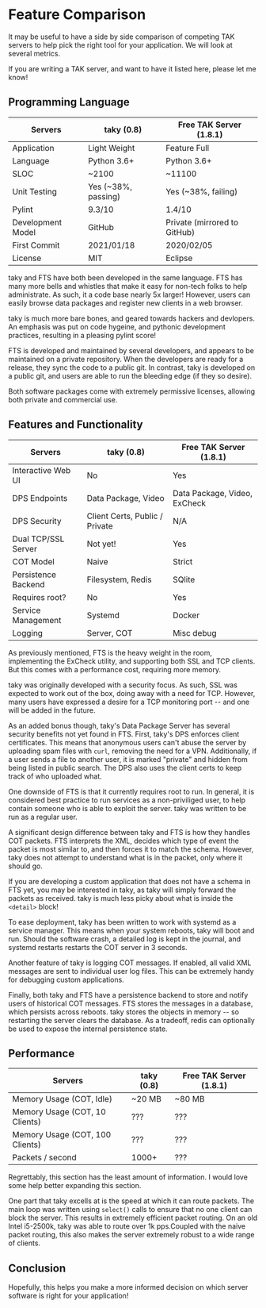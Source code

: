 # Feature Comparison

It may be useful to have a side by side comparison of competing TAK servers
to help pick the right tool for your application. We will look at several
metrics.

If you are writing a TAK server, and want to have it listed here, please let
me know!

## Programming Language

| Servers                  | taky (0.8)          | Free TAK Server (1.8.1)      |
| ---                      | ---                 | ---                          |
| Application              | Light Weight        | Feature Full                 |
| Language                 | Python 3.6+         | Python 3.6+                  |
| SLOC                     | ~2100               | ~11100                       |
| Unit Testing             | Yes (~38%, passing) | Yes (~38%, failing)          |
| Pylint                   | 9.3/10              | 1.4/10                       |
| Development Model        | GitHub              | Private (mirrored to GitHub) |
| First Commit             | 2021/01/18          | 2020/02/05                   |
| License                  | MIT                 | Eclipse                      |

taky and FTS have both been developed in the same language. FTS has many more
bells and whistles that make it easy for non-tech folks to help administrate.
As such, it a code base nearly 5x larger! However, users can easily browse
data packages and register new clients in a web browser.

taky is much more bare bones, and geared towards hackers and devlopers. An
emphasis was put on code hygeine, and pythonic development practices,
resulting in a pleasing pylint score!

FTS is developed and maintained by several developers, and appears to be
maintained on a private repository. When the developers are ready for a
release, they sync the code to a public git. In contrast, taky is developed on
a public git, and users are able to run the bleeding edge (if they so desire).

Both software packages come with extremely permissive licenses, allowing both
private and commercial use.

## Features and Functionality

| Servers             | taky (0.8)                     | Free TAK Server (1.8.1)      |
| ---                 | ---                            | ---                          |
| Interactive Web UI  | No                             | Yes                          |
| DPS Endpoints       | Data Package, Video            | Data Package, Video, ExCheck |
| DPS Security        | Client Certs, Public / Private | N/A                          |
| Dual TCP/SSL Server | Not yet!                       | Yes                          |
| COT Model           | Naive                          | Strict                       |
| Persistence Backend | Filesystem, Redis              | SQlite                       |
| Requires root?      | No                             | Yes                          |
| Service Management  | Systemd                        | Docker                       |
| Logging             | Server, COT                    | Misc debug                   |

As previously mentioned, FTS is the heavy weight in the room, implementing
the ExCheck utility, and supporting both SSL and TCP clients. But this comes
with a performance cost, requiring more memory.

taky was originally developed with a security focus. As such, SSL was expected
to work out of the box, doing away with a need for TCP. However, many users
have expressed a desire for a TCP monitoring port -- and one will be added in
the future.

As an added bonus though, taky's Data Package Server has several security
benefits not yet found in FTS. First, taky's DPS enforces client certificates.
This means that anonymous users can't abuse the server by uploading spam files
with `curl`, removing the need for a VPN. Additionally, if a user sends a file
to another user, it is marked "private" and hidden from being listed in public
search. The DPS also uses the client certs to keep track of who uploaded what.

One downside of FTS is that it currently requires root to run. In general, it
is considered best practice to run services as a non-priviliged user, to
help contain someone who is able to exploit the server. taky was written to
be run as a regular user.

A significant design difference between taky and FTS is how they handles COT
packets. FTS interprets the XML, decides which type of event the packet is most
similar to, and then forces it to match the schema. However, taky does not
attempt to understand what is in the packet, only where it should go.

If you are developing a custom application that does not have a schema in FTS
yet, you may be interested in taky, as taky will simply forward the packets as
received. taky is much less picky about what is inside the `<detail>` block!

To ease deployment, taky has been written to work with systemd as a service
manager. This means when your system reboots, taky will boot and run. Should
the software crash, a detailed log is kept in the journal, and systemd restarts
restarts the COT server in 3 seconds.

Another feature of taky is logging COT messages. If enabled, all valid XML
messages are sent to individual user log files. This can be extremely handy for
debugging custom applications.

Finally, both taky and FTS have a persistence backend to store and notify users
of historical COT messages. FTS stores the messages in a database, which
persists across reboots. taky stores the objects in memory -- so restarting the
server clears the database. As a tradeoff, redis can optionally be used to
expose the internal persistence state.

## Performance

| Servers                         | taky (0.8) | Free TAK Server (1.8.1) |
| ---                             | ---        | ---                     |
| Memory Usage (COT, Idle)        | ~20 MB     | ~80 MB                  |
| Memory Usage (COT, 10 Clients)  | ???        | ???                     |
| Memory Usage (COT, 100 Clients) | ???        | ???                     |
| Packets / second                | 1000+      | ???                     |

Regrettably, this section has the least amount of information. I would love
some help better expanding this section.

One part that taky excells at is the speed at which it can route packets. The
main loop was written using `select()` calls to ensure that no one client can
block the server. This results in extremely efficient packet routing. On an old
Intel i5-2500k, taky was able to route over 1k pps.Coupled with the naive
packet routing, this also makes the server extremely robust to a wide range of
clients.

## Conclusion

Hopefully, this helps you make a more informed decision on which server
software is right for your application!
